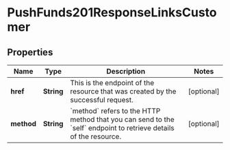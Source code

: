 
# PushFunds201ResponseLinksCustomer

## Properties
Name | Type | Description | Notes
------------ | ------------- | ------------- | -------------
**href** | **String** | This is the endpoint of the resource that was created by the successful request. |  [optional]
**method** | **String** | &#x60;method&#x60; refers to the HTTP method that you can send to the &#x60;self&#x60; endpoint to retrieve details of the resource. |  [optional]



